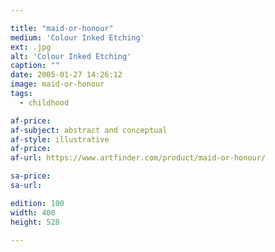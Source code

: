 ```yaml
---

title: "maid-or-honour"
medium: 'Colour Inked Etching'
ext: .jpg
alt: 'Colour Inked Etching'
caption: ""
date: 2005-01-27 14:26:12
image: maid-or-honour
tags:
  - childhood

af-price:
af-subject: abstract and conceptual
af-style: illustrative
af-price:
af-url: https://www.artfinder.com/product/maid-or-honour/

sa-price:
sa-url:

edition: 100
width: 400
height: 528

---
```

